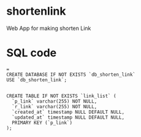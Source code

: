# shortenlink

Web App for making shorten Link

# SQL code

```
=
CREATE DATABASE IF NOT EXISTS `db_shorten_link`
USE `db_shorten_link`;


CREATE TABLE IF NOT EXISTS `link_list` (
  `p_link` varchar(255) NOT NULL,
  `r_link` varchar(255) NOT NULL,
  `created_at` timestamp NULL DEFAULT NULL,
  `updated_at` timestamp NULL DEFAULT NULL,
  PRIMARY KEY (`p_link`)
);

```
